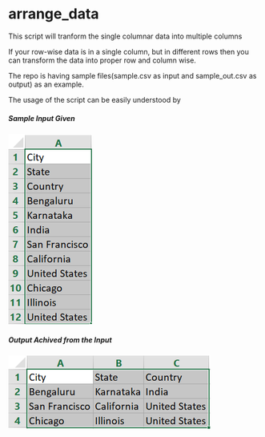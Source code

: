 # arrange_data
This script will tranform the single columnar data into multiple columns

If your row-wise data is in a single column, but in different rows then you can transform the data into proper row and column wise.

The repo is having sample files(sample.csv as input and sample_out.csv as output) as an example.


The usage of the script can be easily understood by

##### Sample Input Given
![input data](sample.png)

##### Output Achived from the Input
![output data](sample_out.png)
